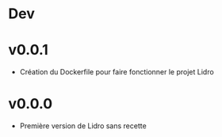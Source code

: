 # Dev

# v0.0.1
- Création du Dockerfile pour faire fonctionner le projet Lidro 

# v0.0.0
- Première version de Lidro sans recette 
